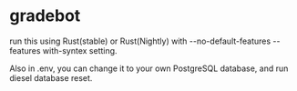 # gradebot

run this using Rust(stable) or Rust(Nightly) with --no-default-features --features with-syntex setting.

Also in .env, you can change it to your own PostgreSQL database, and run diesel database reset.
